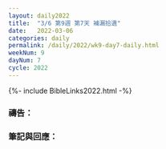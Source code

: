 ```yaml
---
layout: daily2022
title:  "3/6 第9週 第7天 補漏拾遺"
date:   2022-03-06
categories: daily
permalink: /daily/2022/wk9-day7-daily.html
weekNum: 9
dayNum: 7
cycle: 2022
---
```


{%- include BibleLinks2022.html -%}

### 禱告：

### 筆記與回應：
